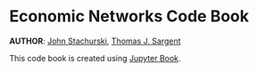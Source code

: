 Economic Networks Code Book
===========================

**AUTHOR**: [John Stachurski](https://johnstachurski.net/), [Thomas J. Sargent](http://www.tomsargent.com/)


This code book is created using [Jupyter Book](https://jupyterbook.org/intro.html).
